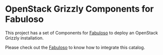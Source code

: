 OpenStack Grizzly Components for Fabuloso
=================================

This project has a set of Components for [Fabuloso](http://github.com/StackOps/fabuloso) to deploy
an OpenStack Grizzly installation.

Please check out the [Fabuloso](http://github.com/StackOps/fabuloso/wiki) to know how to integrate
this catalog.


